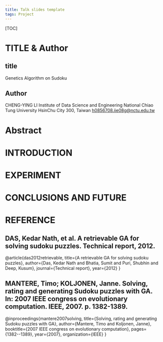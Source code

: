 ```yaml
---
title: Talk slides template
tags: Project
---
```

[TOC]
# TITLE & Author
## title 
Genetics Algorithm on Sudoku
## Author
CHENG-YING LI
Institute of Data Science and Engineering
National Chiao Tung University
HsinChu City 300, Taiwan
h0856708.iie08g@nctu.edu.tw

# Abstract

# INTRODUCTION

# EXPERIMENT

# CONCLUSIONS AND FUTURE

# REFERENCE
## DAS, Kedar Nath, et al. A retrievable GA for solving sudoku puzzles. Technical report, 2012.
@article{das2012retrievable,
  title={A retrievable GA for solving sudoku puzzles},
  author={Das, Kedar Nath and Bhatia, Sumit and Puri, Shubhin and Deep, Kusum},
  journal={Technical report},
  year={2012}
}

##  MANTERE, Timo; KOLJONEN, Janne. Solving, rating and generating Sudoku puzzles with GA. In: 2007 IEEE congress on evolutionary computation. IEEE, 2007. p. 1382-1389.
@inproceedings{mantere2007solving,
  title={Solving, rating and generating Sudoku puzzles with GA},
  author={Mantere, Timo and Koljonen, Janne},
  booktitle={2007 IEEE congress on evolutionary computation},
  pages={1382--1389},
  year={2007},
  organization={IEEE}
}
